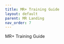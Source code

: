 ```yaml
---
title: MR+ Training Guide
layout: default
parent: MR Landing
nav_order: 7
---
```

MR+ Training Guide
